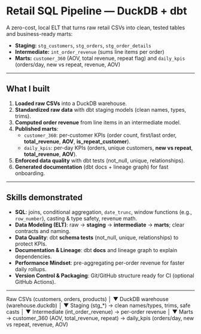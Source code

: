# Retail SQL Pipeline — DuckDB + dbt

A zero-cost, local ELT that turns raw retail CSVs into clean, tested tables and business-ready marts:
- **Staging:** `stg_customers`, `stg_orders`, `stg_order_details`
- **Intermediate:** `int_order_revenue` (sums line items per order)
- **Marts:** `customer_360` (AOV, total revenue, repeat flag) and `daily_kpis` (orders/day, new vs repeat, revenue, AOV)

---

## What I built 

1. **Loaded raw CSVs** into a DuckDB warehouse.
2. **Standardized raw data** with dbt staging models (clean names, types, trims).
3. **Computed order revenue** from line items in an intermediate model.
4. **Published marts**:
   - `customer_360`: per-customer KPIs (order count, first/last order, **total_revenue**, **AOV**, **is_repeat_customer**).
   - `daily_kpis`: per-day KPIs (orders, unique customers, **new vs repeat**, **total_revenue**, **AOV**).
5. **Enforced data quality** with dbt tests (not_null, unique, relationships).
6. **Generated documentation** (dbt docs + lineage graph) for fast onboarding.

---

## Skills demonstrated

- **SQL**: joins, conditional aggregation, `date_trunc`, window functions (e.g., `row_number`), casting & type safety, revenue math.
- **Data Modeling (ELT)**: raw → **staging** → **intermediate** → **marts**; clear contracts and naming.
- **Data Quality**: dbt **schema tests** (not_null, unique, relationships) to protect KPIs.
- **Documentation & Lineage**: dbt **docs** and lineage graph to explain dependencies.
- **Performance Mindset**: pre-aggregating per-order revenue for faster daily rollups.
- **Version Control & Packaging**: Git/GitHub structure ready for CI (optional GitHub Actions).

---


Raw CSVs (customers, orders, products)
         │
         ▼
DuckDB warehouse (warehouse.duckdb)
         │
         ▼
Staging (stg_*) → clean names/types, trims, safe casts
         │
         ▼
Intermediate (int_order_revenue) → per-order revenue
         │
         ▼
Marts → customer_360 (AOV, total_revenue, repeat)
      → daily_kpis (orders/day, new vs repeat, revenue, AOV)
